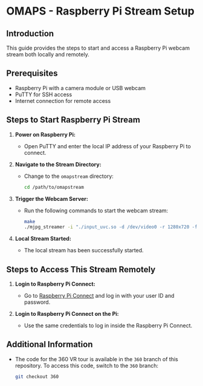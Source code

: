 # OMAPS - Raspberry Pi Stream Setup

## Introduction

This guide provides the steps to start and access a Raspberry Pi webcam stream both locally and remotely.

## Prerequisites

- Raspberry Pi with a camera module or USB webcam
- PuTTY for SSH access
- Internet connection for remote access

## Steps to Start Raspberry Pi Stream

1. **Power on Raspberry Pi:**
   - Open PuTTY and enter the local IP address of your Raspberry Pi to connect.

2. **Navigate to the Stream Directory:**
   - Change to the `omapstream` directory:
     ```bash
     cd /path/to/omapstream
     ```

3. **Trigger the Webcam Server:**
   - Run the following commands to start the webcam stream:
     ```bash
     make
     ./mjpg_streamer -i "./input_uvc.so -d /dev/video0 -r 1280x720 -f 30" -o "./output_http.so -w ./www"
     ```

4. **Local Stream Started:**
   - The local stream has been successfully started.

## Steps to Access This Stream Remotely

1. **Login to Raspberry Pi Connect:**
   - Go to [Raspberry Pi Connect](https://connect.raspberrypi.com/) and log in with your user ID and password.

2. **Login to Raspberry Pi Connect on the Pi:**
   - Use the same credentials to log in inside the Raspberry Pi Connect.

## Additional Information

- The code for the 360 VR tour is available in the `360` branch of this repository. To access this code, switch to the `360` branch:
  ```bash
  git checkout 360
